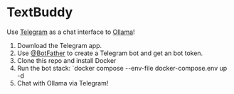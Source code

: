 # TextBuddy

Use [Telegram](https://telegram.org) as a chat interface to [Ollama](https://ollama.com/)!

1. Download the Telegram app.
2. Use [@BotFather](https://t.me/BotFather) to create a Telegram bot and get an bot token.
3. Clone this repo and install Docker
4. Run the bot stack: `docker compose --env-file docker-compose.env up -d
5. Chat with Ollama via Telegram!